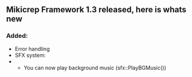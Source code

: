## Mikicrep Framework 1.3 released, here is whats new

### Added:
- Error handling
- SFX system:
- - You can now play background music (sfx::PlayBGMusic())